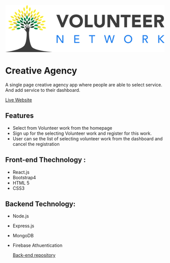 
![alt text](src/images/logos/../../logos/Group%201329.png)


# Creative Agency
A single page creative agency app where people are able to select service. And add service to their dashboard.


[Live Website](https://priceless-poincare-f1f1b9.netlify.app/) 

## Features
- Select from Volunteer work from the homepage
- Sign up for the selecting Volunteer work and register for this work.
- User can se the list of selecting volunteer work from the dashboard and cancel the registration

## Front-end Thechnology :
- React.js
- Bootstrap4
- HTML 5
- CSS3
## Backend Technology:
- Node.js
- Express.js
- MongoDB
- Firebase Athuentication
  
  [Back-end repository](https://github.com/iqbal-dev/volunteer-network-server) 
